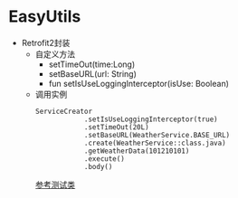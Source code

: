 # EasyUtils



- Retrofit2封装
  - 自定义方法
    - setTimeOut(time:Long)
    -  setBaseURL(url: String)
    - fun setIsUseLoggingInterceptor(isUse: Boolean)
  - 调用实例
    ```
    ServiceCreator
                .setIsUseLoggingInterceptor(true)
                .setTimeOut(20L)
                .setBaseURL(WeatherService.BASE_URL)
                .create(WeatherService::class.java)
                .getWeatherData(101210101)
                .execute()
                .body()
    ```
    [参考测试类](./app/src/test/java/com/mml/easyutils/ExampleUnitTest.kt)